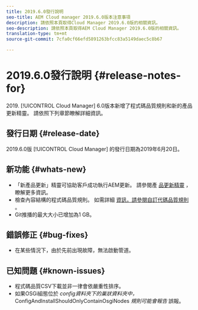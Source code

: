 ```yaml
---
title: 2019.6.0發行說明
seo-title: AEM Cloud manager 2019.6.0版本注意事項
description: 請依照本頁取得Cloud Manager 2019.6.0版的相關資訊。
seo-description: 請依照本頁取得AEM Cloud Manager 2019.6.0版的相關資訊。
translation-type: tm+mt
source-git-commit: 7cfa0cf66efd5891263bfcc83a5149daec5c8b67

---
```


# 2019.6.0發行說明 {#release-notes-for}

&#x200B;2019. [!UICONTROL Cloud Manager] 6.0版本新增了程式碼品質規則和新的產品更新精靈。 請依照下列章節瞭解詳細資訊。

## 發行日期 {#release-date}

2019.6.0版 [!UICONTROL Cloud Manager] 的發行日期為2019年6月20日。

## 新功能 {#whats-new}

* 「新產品更新」精靈可協助客戶成功執行AEM更新。 請參閱產 [品更新精靈](overview-productupdate-wizard.md) ，瞭解更多資訊。
* 檢查內容結構的程式碼品質規則。 如需詳細 [資訊，請參閱自訂代碼品質規則](custom-code-quality-rules.md) 。
* Git推播的最大大小已增加為1 GB。

## 錯誤修正 {#bug-fixes}

* 在某些情況下，由於先前出現故障，無法啟動管道。

## 已知問題 {#known-issues}

* 程式碼品質CSV下載並非一律會依嚴重性排序。
* 如果OSGi組態位於 *config資料夾下的巢狀資料夾中，* ConfigAndInstallShouldOnlyContainOsgiNodes *規則可能會報告* 誤報。